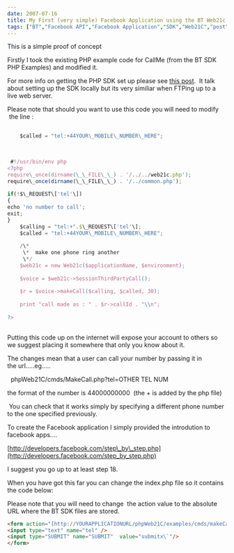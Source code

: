 ```yaml
---
date: 2007-07-16
title: My First (very simple) Facebook Application using the BT Web21c SDK
tags: ["BT","Facebook API","Facebook Application","SDK","Web21C","post"]
---
```

This is a simple proof of concept  
  
Firstly I took the existing PHP example code for CallMe (from the BT SDK PHP Examples) and modified it.  
  
For more info on getting the PHP SDK set up please see [this post](http://simonmcmanus.wordpress.com/2007/07/16/php-sdk-for-dummies-using-windows-2/ "this post.").  It talk about setting up the SDK locally but its very similiar when FTPing up to a live web server.  
  
Please note that should you want to use this code you will need to modify  the line :  


```js
  
    $called = "tel:+44YOUR\_MOBILE\_NUMBER\_HERE";  
  

  
 #!/usr/bin/env php  
<?php  
require\_once(dirname(\_\_FILE\_\_) . '/../../web21c.php');  
require\_once(dirname(\_\_FILE\_\_) . '/../common.php');  
  
if(!$\_REQUEST\['tel'\])  
{  
echo 'no number to call';  
exit;  
}  
    $calling = "tel:+".$\_REQUEST\['tel'\];  
    $called = "tel:+44YOUR\_MOBILE\_NUMBER\_HERE";  
  
    /\*  
     \*  make one phone ring another  
     \*/  
    $web21c = new Web21c($applicationName, $environment);  
  
    $voice = $web21c->SessionThirdPartyCall();  
  
    $r = $voice->makeCall($calling, $called, 30);  
  
    print "call made as : " . $r->callId . "\\n";  
  
?>  
  
``` 
  
Putting this code up on the internet will expose your account to others so we suggest placing it somewhere that only you know about it.  
  
The changes mean that a user can call your number by passing it in the url.....eg.....  
  
  phpWeb21C/cmds/MakeCall.php?tel=OTHER TEL NUM  
  
the format of the number is 44000000000  (the + is added by the php file)  
  
 You can check that it works simply by specifying a different phone number to the one specified previously.  
  
To create the Facebook application I simply provided the introdution to facebook apps....  
  
[http://developers.facebook.com/step\_by\_step.php](http://developers.facebook.com/step_by_step.php)  
  
I suggest you go up to at least step 18.  
  
When you have got this far you can change the index.php file so it contains the code below:  
  
Please note that you will need to change  the action value to the absolute URL where the BT SDK files are stored.  
  
```html 
<form action="[http://YOURAPPLICATIONURL/phpWeb21C/examples/cmds/makeCall.php](http://yourapplicationurl/phpWeb21C/examples/cmds/makeCall.php)">  
<input type="text" name="tel" />  
<input type="SUBMIT" name="SUBMIT"  value="submitx\`"/>  
</form>  

```